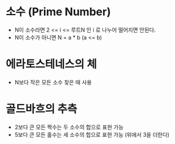 # 소수 (Prime Number)
- N이 소수라면 2 <= i <= 루트N 인 i 로 나누어 떨어지면 안된다.
- N이 소수가 아니면 N = a * b (a <= b)

# 에라토스테네스의 체
- N보다 작은 모든 소수 찾은 때 사용

# 골드바흐의 추측
- 2보다 큰 모든 짝수는 두 소수의 합으로 표현 가능
- 5보다 큰 모든 홀수는 세 소수의 합으로 표현 가능 (위에서 3을 더한다)
